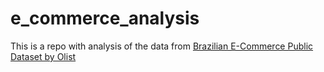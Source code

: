 # e_commerce_analysis
This is a repo with analysis of the data from [Brazilian E-Commerce Public Dataset by Olist](https://www.kaggle.com/datasets/olistbr/brazilian-ecommerce)
